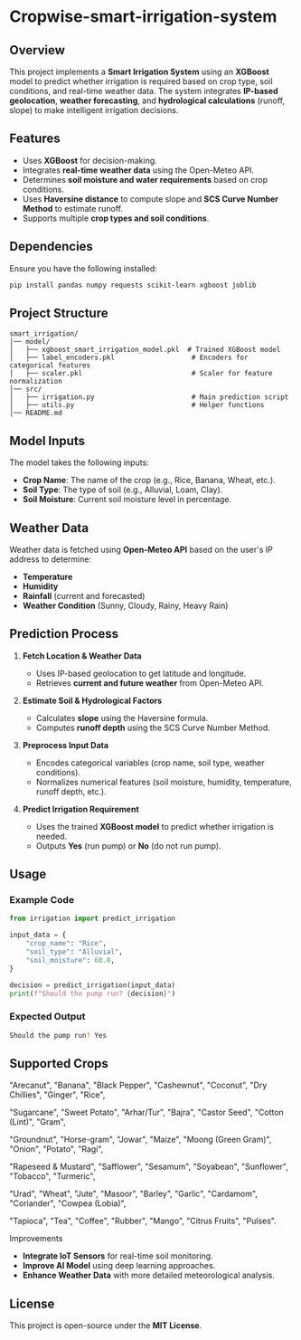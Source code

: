 # Cropwise-smart-irrigation-system


## Overview

This project implements a **Smart Irrigation System** using an **XGBoost** model to predict whether irrigation is required based on crop type, soil conditions, and real-time weather data. The system integrates **IP-based geolocation**, **weather forecasting**, and **hydrological calculations** (runoff, slope) to make intelligent irrigation decisions.

## Features

- Uses **XGBoost** for decision-making.
- Integrates **real-time weather data** using the Open-Meteo API.
- Determines **soil moisture and water requirements** based on crop conditions.
- Uses **Haversine distance** to compute slope and **SCS Curve Number Method** to estimate runoff.
- Supports multiple **crop types and soil conditions**.

## Dependencies

Ensure you have the following installed:

```bash
pip install pandas numpy requests scikit-learn xgboost joblib
```

## Project Structure

```
smart_irrigation/
│── model/
│   ├── xgboost_smart_irrigation_model.pkl  # Trained XGBoost model
│   ├── label_encoders.pkl                   # Encoders for categorical features
│   ├── scaler.pkl                           # Scaler for feature normalization
│── src/
│   ├── irrigation.py                        # Main prediction script
│   ├── utils.py                             # Helper functions
│── README.md
```

## Model Inputs

The model takes the following inputs:

- **Crop Name**: The name of the crop (e.g., Rice, Banana, Wheat, etc.).
- **Soil Type**: The type of soil (e.g., Alluvial, Loam, Clay).
- **Soil Moisture**: Current soil moisture level in percentage.

## Weather Data

Weather data is fetched using **Open-Meteo API** based on the user's IP address to determine:

- **Temperature**
- **Humidity**
- **Rainfall** (current and forecasted)
- **Weather Condition** (Sunny, Cloudy, Rainy, Heavy Rain)

## Prediction Process

1. **Fetch Location & Weather Data**

   - Uses IP-based geolocation to get latitude and longitude.
   - Retrieves **current and future weather** from Open-Meteo API.

2. **Estimate Soil & Hydrological Factors**

   - Calculates **slope** using the Haversine formula.
   - Computes **runoff depth** using the SCS Curve Number Method.

3. **Preprocess Input Data**

   - Encodes categorical variables (crop name, soil type, weather conditions).
   - Normalizes numerical features (soil moisture, humidity, temperature, runoff depth, etc.).

4. **Predict Irrigation Requirement**

   - Uses the trained **XGBoost model** to predict whether irrigation is needed.
   - Outputs **Yes** (run pump) or **No** (do not run pump).

## Usage

### Example Code

```python
from irrigation import predict_irrigation

input_data = {
    "crop_name": "Rice",
    "soil_type": "Alluvial",
    "soil_moisture": 60.0,
}

decision = predict_irrigation(input_data)
print(f"Should the pump run? {decision}")
```

### Expected Output

```bash
Should the pump run? Yes
```

## Supported Crops

&#x20; "Arecanut", "Banana", "Black Pepper", "Cashewnut", "Coconut", "Dry Chillies", "Ginger", "Rice",

&#x20;   "Sugarcane", "Sweet Potato", "Arhar/Tur", "Bajra", "Castor Seed", "Cotton (Lint)", "Gram",

&#x20;   "Groundnut", "Horse-gram", "Jowar", "Maize", "Moong (Green Gram)", "Onion", "Potato", "Ragi",

&#x20;   "Rapeseed & Mustard", "Safflower", "Sesamum", "Soyabean", "Sunflower", "Tobacco", "Turmeric",

&#x20;   "Urad", "Wheat", "Jute", "Masoor", "Barley", "Garlic", "Cardamom", "Coriander", "Cowpea (Lobia)",

&#x20;   "Tapioca", "Tea", "Coffee", "Rubber", "Mango", "Citrus Fruits", "Pulses".





Improvements

- **Integrate IoT Sensors** for real-time soil monitoring.
- **Improve AI Model** using deep learning approaches.
- **Enhance Weather Data** with more detailed meteorological analysis.

## License

This project is open-source under the **MIT License**.

